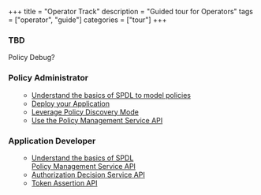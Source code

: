 +++
title = "Operator Track"
description = "Guided tour for Operators"
tags = ["operator", "guide"]
categories = ["tour"]
+++

### TBD

Policy Debug?

### Policy Administrator

<nav id="contents">
    <ol class="js-toc">
    <ul class="toc-list ">
    <li class="toc-list-item">
    <a data-scroll="" href="./docs/spdl" class="toc-link node-name--H3  is-active-link">Understand the basics of SPDL to model policies</a></li>
     <li class="toc-list-item"><a data-scroll="" href="/#" class="toc-link node-name--H3">Deploy your Application</a></li>
    <li class="toc-list-item"><a data-scroll="" href="./docs/api/discovery" class="toc-link node-name--H3">Leverage Policy Discovery Mode</a></li>
    <li class="toc-list-item"><a data-scroll="" href="./docs/api/management_api" class="toc-link node-name--H3">Use the Policy Management Service API</a></li>
    </ul>
    </ol>
</nav>

### Application Developer

<nav id="contents">
    <ol class="js-toc">
    <ul class="toc-list ">
    <li class="toc-list-item">
    <a data-scroll="" href="./docs/spdl" class="toc-link node-name--H3  is-active-link">Understand the basics of SPDL</a></li>
    <a data-scroll="" href="./docs/api/management_api" class="toc-link node-name--H3  is-active-link">Policy Management Service API</a></li>
    <li class="toc-list-item"><a data-scroll="" href="./docs/api/decision_api" class="toc-link node-name--H3">Authorization Decision Service API</a></li>
    <li class="toc-list-item"><a data-scroll="" href="./docs/api/asserter_api" class="toc-link node-name--H3">Token Assertion API</a></li>
    </ul>
    </ol>
</nav>
